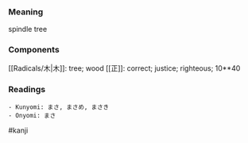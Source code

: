 ### Meaning

spindle tree

### Components

[[Radicals/木|木]]: tree; wood [[正]]: correct; justice; righteous; 10**40

### Readings

```
- Kunyomi: まさ, まさめ, まさき
- Onyomi: まさ
```

#kanji